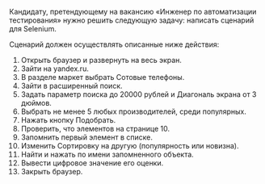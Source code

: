 Кандидату, претендующему на вакансию «Инженер по автоматизации тестирования» нужно решить следующую задачу: написать сценарий для Selenium.

Сценарий должен осуществлять описанные ниже действия:

1. Открыть браузер и развернуть на весь экран.
2. Зайти на yandex.ru.
3. В разделе маркет выбрать Сотовые телефоны.
4. Зайти в расширенный поиск.
5. Задать параметр поиска до 20000 рублей и Диагональ экрана от 3 дюймов.
6. Выбрать не менее 5 любых производителей, среди популярных.
7. Нажать кнопку Подобрать.
8. Проверить, что элементов на странице 10.
9. Запомнить первый элемент в списке.
10. Изменить Сортировку на другую (популярность или новизна).
11. Найти и нажать по имени запомненного объекта.
12. Вывести цифровое значение его оценки.
13. Закрыть браузер.

